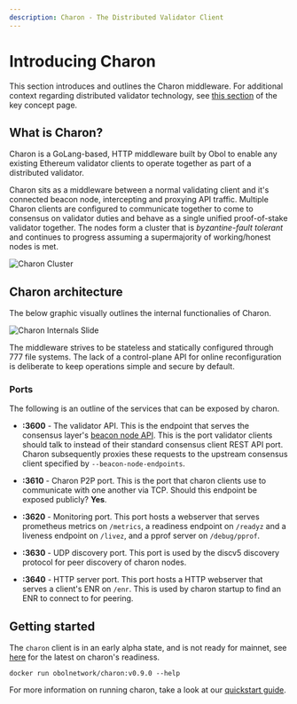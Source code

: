 ```yaml
---
description: Charon - The Distributed Validator Client
---
```


# Introducing Charon

This section introduces and outlines the Charon middleware. For additional context regarding distributed validator technology, see [this section](../int/key-concepts#distributed-validator) of the key concept page.

## What is Charon?

Charon is a GoLang-based, HTTP middleware built by Obol to enable any existing Ethereum validator clients to operate together as part of a distributed validator.

Charon sits as a middleware between a normal validating client and it's connected beacon node, intercepting and proxying API traffic. Multiple Charon clients are configured to communicate together to come to consensus on validator duties and behave as a single unified proof-of-stake validator together. The nodes form a cluster that is _byzantine-fault tolerant_ and continues to progress assuming a supermajority of working/honest nodes is met.

![Charon Cluster](/img/DVCluster.png)

## Charon architecture
The below graphic visually outlines the internal functionalies of Charon.

![Charon Internals Slide](/img/CharonInternals.png)

The middleware strives to be stateless and statically configured through 777 file systems. The lack of a control-plane API for online reconfiguration is deliberate to keep operations simple and secure by default. 

### Ports

The following is an outline of the services that can be exposed by charon.

- **:3600** - The validator API. This is the endpoint that serves the consensus layer's [beacon node API](https://ethereum.github.io/beacon-APIs/). This is the port validator clients should talk to instead of their standard consensus client REST API port. Charon subsequently proxies these requests to the upstream consensus client specified by `--beacon-node-endpoints`.

- **:3610** - Charon P2P port. This is the port that charon clients use to communicate with one another via TCP. Should this endpoint be exposed publicly? **Yes**.

- **:3620** - Monitoring port. This port hosts a webserver that serves prometheus metrics on `/metrics`, a readiness endpoint on `/readyz` and a liveness endpoint on `/livez`, and a pprof server on `/debug/pprof`.

- **:3630** - UDP discovery port. This port is used by the discv5 discovery protocol for peer discovery of charon nodes.

- **:3640**  - HTTP server port. This port hosts a HTTP webserver that serves a client's ENR on `/enr`. This is used by charon startup to find an ENR to connect to for peering. 

## Getting started

The `charon` client is in an early alpha state, and is not ready for mainnet, see [here](https://github.com/ObolNetwork/charon#supported-consensus-layer-clients) for the latest on charon's readiness.

```
docker run obolnetwork/charon:v0.9.0 --help
```

For more information on running charon, take a look at our [quickstart guide](../int/quickstart/index.md). 
